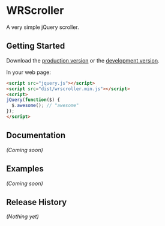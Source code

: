 # WRScroller

A very simple jQuery scroller.

## Getting Started
Download the [production version][min] or the [development version][max].

[min]: https://raw.github.com/wardmruth/wrscroller/master/dist/wrscroller.min.js
[max]: https://raw.github.com/wardmruth/wrscroller/master/dist/wrscroller.js

In your web page:

```html
<script src="jquery.js"></script>
<script src="dist/wrscroller.min.js"></script>
<script>
jQuery(function($) {
  $.awesome(); // "awesome"
});
</script>
```

## Documentation
_(Coming soon)_

## Examples
_(Coming soon)_

## Release History
_(Nothing yet)_
